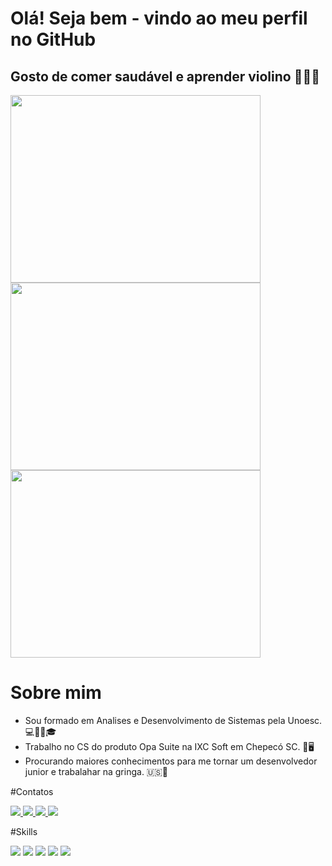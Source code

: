 # Olá! Seja bem - vindo ao meu perfil no GitHub
## Gosto de comer saudável e aprender violino 🤩😎🤩
<img src="https://camo.githubusercontent.com/9714013866d9159dd306b322269a267eef706ff00164a928df5ccf3043f3ec8f/68747470733a2f2f6769746875622d726561646d652d73746174732e76657263656c2e6170702f6170693f757365726e616d653d67616a6f6e75636f267468656d653d68696768636f6e74726173742673686f775f69636f6e733d7472756526686964655f626f726465723d66616c736526636f756e745f707269766174653d74727565" width="400" height="300" />
<img src="https://camo.githubusercontent.com/6e47390a9ed78d56f91ed72e4b4a7d262d70b2e1c69ff5bae92f2da3709b0d55/68747470733a2f2f6769746875622d726561646d652d73747265616b2d73746174732e6865726f6b756170702e636f6d2f3f757365723d67616a6f6e75636f267468656d653d68696768636f6e747261737426686964655f626f726465723d66616c7365" width="400" height="300" />
<img src="https://camo.githubusercontent.com/bf702c474f7e4f7a4e20e368f1f92ae1079687e1a4e0eebb69e100d125243781/68747470733a2f2f6769746875622d726561646d652d73746174732e76657263656c2e6170702f6170692f746f702d6c616e67732f3f757365726e616d653d67616a6f6e75636f267468656d653d68696768636f6e74726173742673686f775f69636f6e733d7472756526686964655f626f726465723d66616c7365266c61796f75743d636f6d70616374" width="400" height="300" />

# Sobre mim

- Sou formado em Analises e Desenvolvimento de Sistemas pela Unoesc. 💻👨‍🎓🎓
- Trabalho no CS do produto Opa Suite na IXC Soft em Chepecó SC. 💼🖥️
- Procurando maiores conhecimentos para me tornar um desenvolvedor junior e trabalahar na gringa. 🇺🇸💯

#Contatos
<div>
<a href="https://www.linkedin.com/in/gabriel-n%C3%BA%C3%B1ez-b81386130/">
  <img src="https://img.shields.io/badge/LinkedIn-0077B5?style=for-the-badge&logo=linkedin&logoColor=white" /> 
</a>
  
<a href="mailto:gajonuco@gmail.com">
  <img src="https://img.shields.io/badge/Gmail-D14836?style=for-the-badge&logo=gmail&logoColor=white"/> 
</a>

<a href="https://wa.me/5595991502939?text=Entre%20em%20contato">
  <img src="https://img.shields.io/badge/Instagram-E4405F?style=for-the-badge&logo=instagram&logoColor=white" /> 
</a>

<a href="https://www.facebook.com/gajonuco/">
  <img src="https://img.shields.io/badge/Facebook-1877F2?style=for-the-badge&logo=facebook&logoColor=white" /> 
</a>

</div>


#Skills

<div>
  <img src="https://img.shields.io/badge/Python-3776AB?style=for-the-badge&logo=python&logoColor=white" /> 
  <img src="https://img.shields.io/badge/Java-ED8B00?style=for-the-badge&logo=openjdk&logoColor=white"/> 
  <img src="https://img.shields.io/badge/PHP-777BB4?style=for-the-badge&logo=php&logoColor=white"/> 
  <img src="https://img.shields.io/badge/Laravel-FF2D20?style=for-the-badge&logo=laravel&logoColor=white"/> 
  <img src=" https://img.shields.io/badge/PostgreSQL-316192?style=for-the-badge&logo=postgresql&logoColor=white" /> 
</div>



